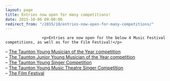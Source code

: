 ```yaml
---
layout: page
title: Entries now open for many competitions!
date: 2015-10-06 09:00:00
redirect_from: "/2015/10/entries-now-open-for-many-competitions/"
---
```

<section>

                    
                    <p>Entries are now open for the below 4 Music Festival competitions, as well as for the Film Festival!</p>
<p>&#8211; <a href="http://www.tauntonfestival.org.uk/events/music-festival/taunton-young-musician/">The Taunton Young Musician of the Year competition</a><br />
&#8211; <a href="http://www.tauntonfestival.org.uk/events/music-festival/taunton-junior-young-musician/">The Taunton Junior Young Musician of the Year competition</a><br />
&#8211; <a href="http://www.tauntonfestival.org.uk/events/music-festival/taunton-young-singer/">The Taunton Young Singer Competition</a><br />
&#8211; <a href="http://www.tauntonfestival.org.uk/events/music-festival/taunton-young-music-theatre-singer/">The Taunton Young Music Theatre Singer Competition</a><br />
&#8211; <a href="http://www.tauntonfestival.org.uk/events/film-festival/">The Film Festival</a></p>

                
</section>

